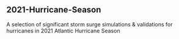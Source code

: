 ## 2021-Hurricane-Season
A selection of significant storm surge simulations & validations for hurricanes in 2021 Atlantic Hurricane Season
